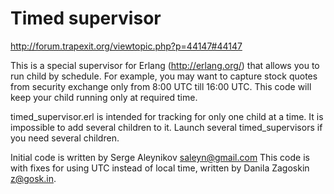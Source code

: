 Timed supervisor
================

http://forum.trapexit.org/viewtopic.php?p=44147#44147


This is a special supervisor for Erlang (http://erlang.org/) that allows you to run child by schedule.
For example, you may want to capture stock quotes from security exchange only from 8:00 UTC till 16:00 UTC.
This code will keep your child running only at required time.


timed_supervisor.erl is intended for tracking for only one child at a time. It is impossible to add several
children to it. Launch several timed_supervisors if you need several children.



Initial code is written by Serge Aleynikov <saleyn@gmail.com>
This code is with fixes for using UTC instead of local time, written by Danila Zagoskin <z@gosk.in>.
